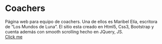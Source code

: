 # Coachers
Página web para equipo de coachers. Una de ellos es Maribel Elía, escritora de “Los Mundos de Luna”. El sitio esta creado en Html5, Css3, Bootstrap y cuenta además con smooth scrolling hecho en JQuery, JS. <br>
<a href="https://santiagodg96.github.io/Mentores/">Click me</a>
